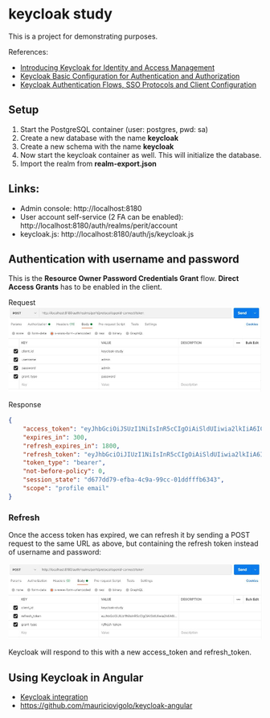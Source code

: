 # keycloak study

This is a project for demonstrating purposes.

References:
- [Introducing Keycloak for Identity and Access Management](https://www.thomasvitale.com/introducing-keycloak-identity-access-management/)
- [Keycloak Basic Configuration for Authentication and Authorization](https://www.thomasvitale.com/keycloak-configuration-authentication-authorisation/)
- [Keycloak Authentication Flows, SSO Protocols and Client Configuration](https://www.thomasvitale.com/keycloak-authentication-flow-sso-client/)

## Setup

1. Start the PostgreSQL container (user: postgres, pwd: sa)
2. Create a new database with the name __keycloak__
3. Create a new schema with the name __keycloak__
4. Now start the keycloak container as well. This will initialize the database.
5. Import the realm from __realm-export.json__

## Links:
- Admin console: http://localhost:8180
- User account self-service (2 FA can be enabled): http://localhost:8180/auth/realms/perit/account
- keycloak.js: http://localhost:8180/auth/js/keycloak.js

## Authentication with username and password
This is the __Resource Owner Password Credentials Grant__ flow. __Direct Access Grants__ has to be enabled in the client.

Request
![](docs/auth_request.jpg)

Response
```json
{
    "access_token": "eyJhbGciOiJSUzI1NiIsInR5cCIgOiAiSldUIiwia2lkIiA6ICJOTTR...",
    "expires_in": 300,
    "refresh_expires_in": 1800,
    "refresh_token": "eyJhbGciOiJIUzI1NiIsInR5cCIgOiAiSldUIiwia2lkIiA6ICJmYTI1ODczZi01Zj...",
    "token_type": "bearer",
    "not-before-policy": 0,
    "session_state": "d677dd79-efba-4c9a-99cc-01ddfffb6343",
    "scope": "profile email"
}
```

### Refresh

Once the access token has expired, we can refresh it by sending a POST request to the same URL as above, but containing the refresh token instead of username and password:

![](docs/refresh_request.jpg)

Keycloak will respond to this with a new access_token and refresh_token.

## Using Keycloak in Angular

- [Keycloak integration](https://sairamkrish.medium.com/keycloak-integration-part-2-integration-with-angular-frontend-f2716c696a28)
- https://github.com/mauriciovigolo/keycloak-angular


